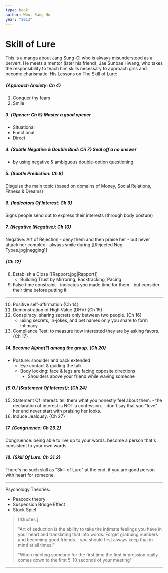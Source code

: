 ```yaml
---
type: book
author: Woo, Sang Ho
year: "2013"
---
```


# Skill of Lure

This is a manga about Jang Sung-Gi who is always misunderstood as a pervert. He meets a mentor (later his friend), Jae Sunbae Hwang, who takes the responsibility to teach him skills necessary to approach girls and become charismatic. 
His Lessons on The Skill of Lure:

##### {Approach Anxiety: Ch 4} 
1. Conquer thy fears 
2. Smile

 ##### 3. {Opener: Ch 5} Master a good opener
- Situational
- Functional 
- Direct

##### 4. {Subtle Negative & Double Bind: Ch 7} Seal off a no answer
- by using negative & ambiguous double-option questioning 

 ##### 5. {Subtle Prediction: Ch 8}
 Disguise the main topic (based on domains of Money, Social Relations, Fitness & Dreams)

##### 6. {Indicators Of Interest: Ch 9}
Signs people send out to express their interests (through body posture)

##### 7. {Negative (Negative): Ch 10}
Negative: Art of Rejection 
    - deny them and then praise her
	- but never attack her complex
    - always smile during [[Rejected Neg Types.jpg|negging]] 

##### {Ch 12}
8. Establish a Close [[Rapport.jpg|Rapport]]
    - Building Trust by Mirroring, Backtracking, Pacing 
9. False time constraint 
    	- indicates you made time for them
    	- but consider their time before putting it

***
10. Positive self-affirmation {Ch 14}
11. Demonstration of High Value (DHV) {Ch 15}
12. Conspiracy: sharing secrets only between two people. {Ch 16}
	- using secrets, in-jokes, and pet names only you share to form intimacy.
13. Compliance Test: to measure how interested they are by asking favors. {Ch 17}

##### 14. Become Alpha(?) among the group. {Ch 20}
- Posture: shoulder and back extended
  - Eye contact & guiding the talk
  - Body locking: face & legs are facing opposite directions
    - Shoulders above your friend while waving someone

##### {S.O.I (Statement Of Interest): {Ch 24}
15. Statement Of Interest: tell them what you honestly feel about them. 
    	- the declaration of interest is NOT a confession. 
    	- don't say that you "love" her and never start with praising her looks.
16. Induce Jealousy. {Ch 27}

##### 17. {Congruence: Ch 29.2}
Congruence: being able to live up to your words. become a person that's consistent to your own words. 

##### 18. {Skill Of Lure: Ch 31.2}
There's no such skill as "Skill of Lure" at the end, if you are good person with heart for someone. 

***
Psychology Theories:
- Peacock theory
- Suspension Bridge Effect 
- Stock Spiel

> [!Quotes:]
>
>"Art of seduction is the ability to take the intimate feelings you have in your heart and translating that into words. Forget grabbing numbers and becoming good friends... you should first always keep that in mind at all times!"
>
>"When meeting someone for the first time the first impression really comes down to the first 5-10 seconds of your meeting"

***
